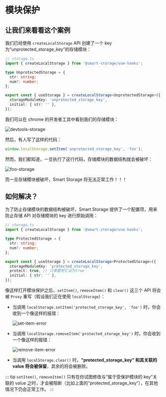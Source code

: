 # 模块保护

## 让我们来看看这个案例

我们已经使用 `createLocalStorage` API 创建了一个 key 为“unprotected_storage_key”的存储模块：

```ts
// storage.ts
import { createLocalStorage } from '@smart-storage/vue-hooks';

type UnprotectedStorage = {
  str: string;
  num?: number;
};

export const { useStorage } = createLocalStorage<UnprotectedStorage>({
  storageModuleKey: 'unprotected_storage_key',
  initial: { str: '' },
});
```

我们可以在 chrome 的开发者工具中看到我们的存储模块：

![devtools-storage](~@imgs/advanced/module-protect/origin-storage.jpg)

然后，有人写了这样的代码：

```ts
window.localStorage.setItem('unprotected_storage_key', 'foo');
```

然而，我们都知道，一旦执行了这行代码，存储模块的数据结构就会被破坏：

![foo-storage](~@imgs/advanced/module-protect/foo-storage.jpg)

而一旦存储模块被破坏，Smart Storage 将无法正常工作！！！

## 如何解决？

为了防止存储模块的数据结构被破坏，Smart Storage 提供了一个配置项，用来防止存储 API 对存储模块的 key 进行原始调用：

```ts
// storage.ts
import { createLocalStorage } from '@smart-storage/vue-hooks';

type ProtectedStorage = {
  str: string;
  num?: number;
};

export const { useStorage } = createLocalStorage<ProtectedStorage>({
  storageModuleKey: 'protected_storage_key',
  protect: true, // 只需要把它设为true
  initial: { str: '' },
});
```

像这样打开模块保护之后，`setItem()`, `removeItem()` 和 `clear()` 这三个 API 将会被 `Proxy` 重写（假设我们正在使用 `localStorage`）：

- 当调用 `localStorage.setItem('protected_storage_key', 'foo')` 时，你会收到一个像这样的报错：

  ![set-item-error](~@imgs/advanced/module-protect/set-item-error.png)

- 当调用 `localStorage.removeItem('protected_storage_key')` 时，你会收到一个像这样的报错：

  ![remove-item-error](~@imgs/advanced/module-protect/remove-item-error.png)

- 当调用 `localStorage.clear()` 时，**“protected_storage_key” 和其关联的 value 将会被保留**，其余的将会被删除。

::: tip
`setItem()`, `removeItem()` 只有在你试图修改与“属于受保护模块的 key”关联的 value 之时，才会被阻断（比如上面的“protected_storage_key”），在其他情况下仍会正常工作。
:::
